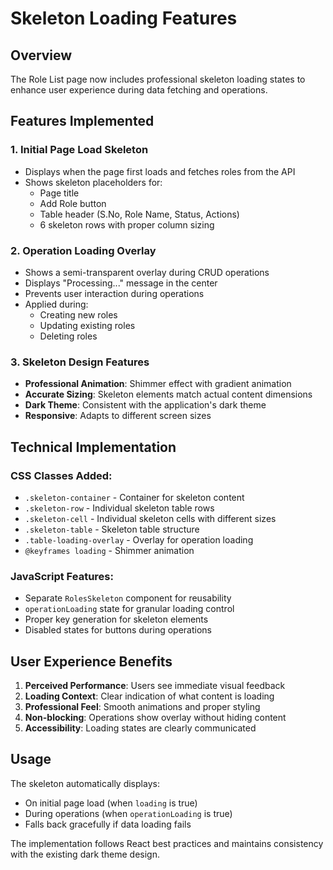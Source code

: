 # Skeleton Loading Features

## Overview
The Role List page now includes professional skeleton loading states to enhance user experience during data fetching and operations.

## Features Implemented

### 1. **Initial Page Load Skeleton**
- Displays when the page first loads and fetches roles from the API
- Shows skeleton placeholders for:
  - Page title
  - Add Role button
  - Table header (S.No, Role Name, Status, Actions)
  - 6 skeleton rows with proper column sizing

### 2. **Operation Loading Overlay**
- Shows a semi-transparent overlay during CRUD operations
- Displays "Processing..." message in the center
- Prevents user interaction during operations
- Applied during:
  - Creating new roles
  - Updating existing roles
  - Deleting roles

### 3. **Skeleton Design Features**
- **Professional Animation**: Shimmer effect with gradient animation
- **Accurate Sizing**: Skeleton elements match actual content dimensions
- **Dark Theme**: Consistent with the application's dark theme
- **Responsive**: Adapts to different screen sizes

## Technical Implementation

### CSS Classes Added:
- `.skeleton-container` - Container for skeleton content
- `.skeleton-row` - Individual skeleton table rows
- `.skeleton-cell` - Individual skeleton cells with different sizes
- `.skeleton-table` - Skeleton table structure
- `.table-loading-overlay` - Overlay for operation loading
- `@keyframes loading` - Shimmer animation

### JavaScript Features:
- Separate `RolesSkeleton` component for reusability
- `operationLoading` state for granular loading control
- Proper key generation for skeleton elements
- Disabled states for buttons during operations

## User Experience Benefits

1. **Perceived Performance**: Users see immediate visual feedback
2. **Loading Context**: Clear indication of what content is loading
3. **Professional Feel**: Smooth animations and proper styling
4. **Non-blocking**: Operations show overlay without hiding content
5. **Accessibility**: Loading states are clearly communicated

## Usage

The skeleton automatically displays:
- On initial page load (when `loading` is true)
- During operations (when `operationLoading` is true)
- Falls back gracefully if data loading fails

The implementation follows React best practices and maintains consistency with the existing dark theme design.

